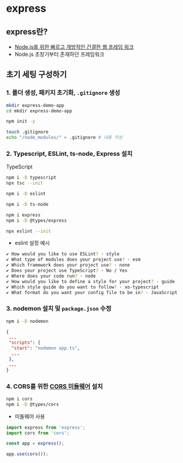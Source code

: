 # express

## express란?

- [Node.js를 위한 빠르고 개방적인 간결한 웹 프레임 워크](https://expressjs.com/ko/)
- Node.js 초창기부터 존재하던 프레임워크

<!--
- Express 란
- URL 구조
- REST API
  대개는 “필딩 제약 조건” 4가지를 모두 만족하지 않고, Resource와 HTTP Verb만 도입하는 수준으로 사용.

- 이렇게 안 하고: /write-post
- 이렇게 하자: /posts → 뭔가를 한다 (CRUD)

CRUD에 대해 HTTP Method를 대입. Read는 Collection(복수)과 Item(Element)(단수)로 나뉨.

기본 리소스 URL: /products

1. Read (Collection) → GET /products ⇒ 상품 목록 확인
2. Read (Item) → GET /products/{id} ⇒ 특정 상품 정보 확인
3. Create (Collection Pattern 활용) → POST /products ⇒ 상품 추가 (JSON 정보 함께 전달)
4. Update (Item) → PUT 또는 PATCH /products/{id} ⇒ 특정 상품 정보 변경 (JSON 정보 함께 전달)
5. Delete (Item) → DELETE /products/{id} ⇒ 특정 상품 삭제

- HTTP Method(CRUD)

 -->

## 초기 세팅 구성하기

### 1. 폴더 생성, 패키지 초기화, `.gitignore` 생성

```zsh
mkdir express-demo-app
cd mkdir express-demo-app
```

```zsh
npm init -y
```

```zsh
touch .gitignore
echo "/node_modules/" > .gitignore # 내용 작성
```

### 2. Typescript, ESLint, ts-node, Express 설치

TypeScript

```zsh
npm i -D typescript
npx tsc --init

npm i -D eslint

npm i -D ts-node

npm i express
npm i -D @types/express
```

```zsh
npx eslint --init
```

- eslint 설정 예시

```zsh
✔ How would you like to use ESLint? · style
✔ What type of modules does your project use? · esm
✔ Which framework does your project use? · none
✔ Does your project use TypeScript? · No / Yes
✔ Where does your code run? · node
✔ How would you like to define a style for your project? · guide
✔ Which style guide do you want to follow? · xo-typescript
✔ What format do you want your config file to be in? · JavaScript
```

### 3. nodemon 설치 및 `package.json` 수정

```bash
npm i -D nodemon
```

```json
{
 ...
 "scripts": {
  "start": "nodemon app.ts",
  ...
 },
 ...
}

```

### 4. CORS를 위한 [CORS 미들웨어](https://expressjs.com/en/resources/middleware/cors.html) 설치

```zsh
npm i cors
npm i -D @types/cors
```

- 미들웨어 사용

```ts
import express from 'express';
import cors from 'cors';

const app = express();

app.use(cors());
```
